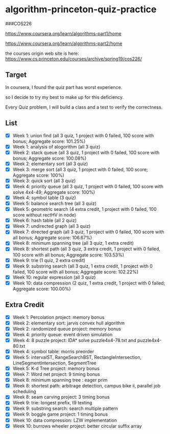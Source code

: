# algorithm-princeton-quiz-practice

###COS226

https://www.coursera.org/learn/algorithms-part1/home

https://www.coursera.org/learn/algorithms-part2/home

the courses origin web site is here:
https://www.cs.princeton.edu/courses/archive/spring19/cos226/

## Target
In coursera, I found the quiz part has worst experience.

so I decide to try my best to make up for this deficiency. 

Every Quiz problem, I will build a class and a test to verify the correctness.

## List
- [x] Week 1: union find (all 3 quiz, 1 project with 0 failed, 100 score with bonus; Aggregate score: 101.25%)
- [x] Week 1: analysis of alogorithm (all 3 quiz)
- [x] Week 2: stack queue (all 3 quiz, 1 project with 0 failed, 100 score with bonus; Aggregate score: 100.08%)
- [x] Week 2: elementary sort (all 3 quiz)
- [x] Week 3: merge sort (all 3 quiz, 1 project with 0 failed, 100 score; Aggregate score: 100%)
- [x] Week 3: quick sort (all 3 quiz)
- [x] Week 4: priority queue (all 3 quiz, 1 project with 0 failed, 100 score with solve 4x4-49; Aggregate score: 100%)
- [x] Week 4: symbol table (3 quiz)
- [x] Week 5: balance search tree (all 3 quiz)
- [x] Week 5: geometric search (4 extra credit, 1 project with 0 failed, 100 score without rectHV in node)
- [x] Week 6: hash table (all 2 quiz)
- [x] Week 7: undirected graph (all 3 quiz)
- [x] Week 7: directed graph (all 3 quiz, 1 project with 0 failed, 100 score with all bonus; Aggregate score: 106.67%)
- [x] Week 8: minimum spanning tree (all 3 quiz, 1 extra credit)
- [x] Week 8: shortest path (all 3 quiz, 3 extra credit, 1 project with 0 failed, 100 score with all bonus; Aggregate score: 103.53%)
- [x] Week 9: trie (1 quiz, 2 extra credit)
- [x] Week 9: substring search (all 3 quiz, 1 extra credit, 1 project with 0 failed, 100 score with all bonus; Aggregate score: 102.22%)
- [x] Week 10: regular expression (all 3 quiz)
- [x] Week 10: data compression (2 quiz, 1 extra credit, 1 project with 0 failed; Aggregate score: 100.00%)

## Extra Credit
- [x] Week 1: Percolation project: memory bonus
- [x] Week 2: elementary sort: jarvis convex hull algorithm
- [x] Week 2: randomized queue project: memory bonus
- [x] Week 4: priority queue: event driven simulation
- [x] Week 4: 8 puzzle project: IDA* solve puzzle4x4-78.txt and puzzle4x4-80.txt
- [x] Week 4: symbol table: morris preorder
- [x] Week 5: intervalST, RangeSearchBST, RectangleIntersection, LineSegmentIntersection, SegmentTree
- [x] Week 5: K-d Tree project: memory bonus
- [x] Week 7: Word net project: 9 timing bonus 
- [x] Week 8: minimum spanning tree : eager prim
- [x] Week 8: shortest path: arbitrage detection, campus bike ii, parallel job scheduling
- [x] Week 8: seam carving project: 3 timing bonus
- [x] Week 9: trie: longest prefix, t9 texting
- [x] Week 9: substring search: search multiple pattern
- [x] Week 9: boggle game project: 1 timing bonus
- [x] Week 10: data compression: LZW implementation
- [x] Week 10: burrows wheeler project: better circular suffix array